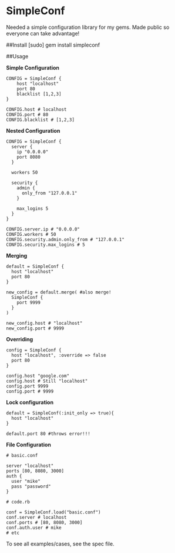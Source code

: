 SimpleConf
=============

Needed a simple configuration library for my gems. Made public so everyone can take advantage!

##Install
    [sudo] gem install simpleconf

##Usage

  **Simple Configuration**

    CONFIG = SimpleConf {
        host "localhost"
        port 80
        blacklist [1,2,3]
    }

    CONFIG.host # localhost
    CONFIG.port # 80
    CONFIG.blacklist # [1,2,3]

  **Nested Configuration**

    CONFIG = SimpleConf {
      server {
        ip "0.0.0.0"
        port 8080
      }

      workers 50

      security {
        admin {
          only_from "127.0.0.1"
        }

        max_logins 5
      }
    }

    CONFIG.server.ip # "0.0.0.0"
    CONFIG.workers # 50
    CONFIG.security.admin.only_from # "127.0.0.1"
    CONFIG.security.max_logins # 5

  **Merging**

    default = SimpleConf {
      host "localhost"
      port 80
    }

    new_config = default.merge( #also merge!
      SimpleConf {
        port 9999
      }
    )

    new_config.host # "localhost"
    new_config.port # 9999

  **Overriding**

    config = SimpleConf {
      host "localhost", :override => false
      port 80
    }

    config.host "google.com"
    config.host # Still "localhost"
    config.port 9999
    config.port # 9999

  **Lock configuration**

    default = SimpleConf(:init_only => true){
      host "localhost"
    }

    default.port 80 #throws error!!!

  **File Configuration**

    # basic.conf

    server "localhost"
    ports [80, 8080, 3000]
    auth {
      user "mike"
      pass "password"
    }

    # code.rb

    conf = SimpleConf.load("basic.conf")
    conf.server # localhost
    conf.ports # [80, 8080, 3000]
    conf.auth.user # mike
    # etc


  To see all examples/cases, see the spec file.

